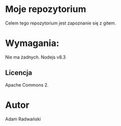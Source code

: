 # Moje repozytorium

Celem tego repozytorium jest zapoznanie się z gitem.

# Wymagania:

Nie ma żadnych.
Nodejs v8.3

## Licencja

Apache Commons 2.

# Autor

Adam Radwański